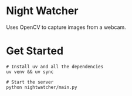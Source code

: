 # Night Watcher

Uses OpenCV to capture images from a webcam.

# Get Started

```
# Install uv and all the dependencies
uv venv && uv sync

# Start the server
python nightwatcher/main.py
```
